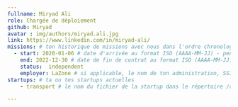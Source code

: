 ```yaml
---
fullname: Miryad Ali 
role: Chargée de déploiement
github: Miryad
avatar : img/authors/miryad.ali.jpg
link: https://www.linkedin.com/in/miryad-ali/ 
missions: # ton historique de missions avec nous dans l'ordre chronologique. Remplis déjà la première pour commencer !
  - start: 2020-01-06 # date d'arrivée au format ISO (AAAA-MM-JJ) - pense à bien garder les '' !
    end: 2022-12-30 # date de fin de contrat au format ISO (AAAA-MM-JJ) - pense à bien garder les '' !
    status:  independent
    employer: LaZone # si applicable, le nom de ton administration, SSII, etc.
startups: # ta ou tes startups actuelles
    - transport # le nom du fichier de la startup dans le répertoire /content/_startups/ sans l'extension .md

---
```


